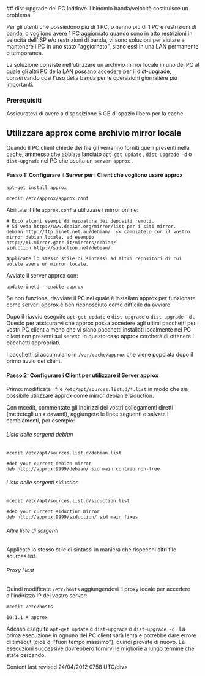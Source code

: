 <div id="main-page"></div>
<div class="divider" id="approx"></div>
## dist-upgrade dei PC laddove il binomio banda/velocità costituisce un problema

Per gli utenti che possiedono più di 1 PC, o hanno più di 1 PC e restrizioni di banda, o vogliono avere 1 PC aggiornato quando sono in atto restrizioni in velocità dell'ISP e/o restrizioni di banda, vi sono soluzioni per aiutare a mantenere i PC in uno stato "aggiornato", siano essi in una LAN permanente o temporanea.

La soluzione consiste nell'utilizzare un archivio mirror locale in uno dei PC al quale gli altri PC della LAN possano accedere per il dist-upgrade, conservando così l'uso della banda per le operazioni giornaliere più importanti.

### Prerequisiti

Assicuratevi di avere a disposizione 6 GB di spazio libero per la cache.

## Utilizzare approx come archivio mirror locale

Quando il PC client chiede dei file gli verranno forniti quelli presenti nella cache, ammesso che abbiate lanciato `apt-get update` , `dist-upgrade -d`  o `dist-upgrade`  nel PC che ospita un `server approx` .

#### Passo 1: Configurare il Server per i Client che vogliono usare approx

~~~  
apt-get install approx  
~~~

~~~  
mcedit /etc/approx/approx.conf  
~~~

Abilitate il file `approx.conf`  a utilizzare i mirror online:

~~~  
# Ecco alcuni esempi di mappatura dei depositi remoti.  
# Si veda http://www.debian.org/mirror/list per i siti mirror.  
debian http://ftp.iinet.net.au/debian/ `<< cambiatelo con il vostro mirror debian locale, ad esempio http://mi.mirror.garr.it/mirrors/debian/`   
siduction http://siduction.net/debian/  
~~~

`Applicate lo stesso stile di sintassi ad altri repositori di cui volete avere un mirror locale.` 

Avviate il server approx con:

~~~  
update-inetd --enable approx  
~~~

Se non funziona, riavviate il PC nel quale è installato approx per funzionare come server: approx è ben riconosciuto come difficile da avviare.

Dopo il riavvio eseguite `apt-get update`  e `dist-upgrade`  o `dist-upgrade -d` . Questo per assicurarvi che approx possa accedere agli ultimi pacchetti per i vostri PC client a meno che vi siano pacchetti installati localmente nei PC client non presenti sul server. In questo caso approx cercherà di ottenere i pacchetti appropriati.

I pacchetti si accumulano in `/var/cache/approx`  che viene popolata dopo il primo avvio dei client.

#### Passo 2: Configurare i Client per utilizzare il Server approx

Primo: modificate i file `/etc/apt/sources.list.d/*.list`  in modo che sia possibile utilizzare approx come mirror debian e siduction.

<!--###### This para is most likely complete and utter rubbish, but put here as a reminder maybe better adding an approx.list and renaming the debian and siduction .lists 

<p></p>-->
Con mcedit, commentate gli indirizzi dei vostri collegamenti diretti (mettetegli un `#`  davanti), aggiungete le linee seguenti e salvate i cambiamenti, per esempio:

###### Lista delle sorgenti debian

~~~  
mcedit /etc/apt/sources.list.d/debian.list  
~~~

~~~  
#deb your current debian mirror  
deb http://approx:9999/debian/ sid main contrib non-free  
~~~

###### Lista delle sorgenti siduction

~~~  
mcedit /etc/apt/sources.list.d/siduction.list  
~~~

~~~  
#deb your current siduction mirror  
deb http://approx:9999/siduction/ sid main fixes  
~~~

###### Altre liste di sorgenti

Applicate lo stesso stile di sintassi in maniera che rispecchi altri file sources.list.

###### Proxy Host

Quindi modificate `/etc/hosts`  aggiungendovi il proxy locale per accedere all'indirizzo IP del vostro server:

~~~  
mcedit /etc/hosts  
~~~

~~~  
10.1.1.X approx  
~~~

Adesso eseguite `apt-get update`  e `dist-upgrade`  o `dist-upgrade -d` . La prima esecuzione in ognuno dei PC client sarà lenta e potrebbe dare errore di timeout (cioè di "fuori tempo massimo"), quindi provate di nuovo. Le esecuzioni successive dovrebbero fornirvi le migliorie a lungo termine che state cercando.

<div id="rev">Content last revised 24/04/2012 0758 UTC/div>
